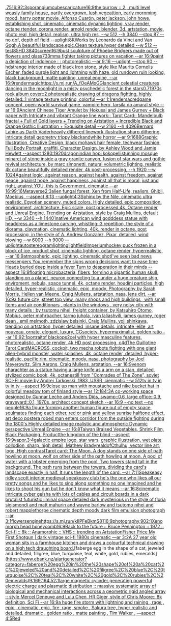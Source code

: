 [.75](https://www.ebank.nz/aiartgenerator?category=.75)[16:9](https://www.ebank.nz/aiartgenerator?category=16%3A9)[2:3](https://www.ebank.nz/aiartgenerator?category=2%3A3)[sporangium](https://www.ebank.nz/aiartgenerator?category=sporangium)[cubes](https://www.ebank.nz/aiartgenerator?category=cubes)[caricature](https://www.ebank.nz/aiartgenerator?category=caricature)[16:9](https://www.ebank.nz/aiartgenerator?category=16%3A9)[the burrow :: 2 , multi level weasly family house, partly overgrown, lush vegeattion, early mornming mood, harry potter movie, Alfonso Cuarón, peter jackson, john howe, establishing shot, cinematic, cinematic dynamic lighting, vray render, octane rtender, corona render, arnold render, blender, 3d, artstation, movie, photo real, high detail, realism, ultra high res, --w 512 --h 3840 --stop 87 --no dof, depth of field --uplight](https://www.ebank.nz/aiartgenerator?category=the%20burrow%20%3A%3A%202%20%2C%20multi%20level%20weasly%20family%20house%2C%20partly%20overgrown%2C%20lush%20vegeattion%2C%20early%20mornming%20mood%2C%20harry%20potter%20movie%2C%20Alfonso%20Cuar%C3%B3n%2C%20peter%20jackson%2C%20john%20howe%2C%20establishing%20shot%2C%20cinematic%2C%20cinematic%20dynamic%20lighting%2C%20vray%20render%2C%20octane%20rtender%2C%20corona%20render%2C%20arnold%20render%2C%20blender%2C%203d%2C%20artstation%2C%20movie%2C%20photo%20real%2C%20high%20detail%2C%20realism%2C%20ultra%20high%20res%2C%20--w%20512%20--h%203840%20--stop%2087%20--no%20dof%2C%20depth%20of%20field%20--uplight)[8K](https://www.ebank.nz/aiartgenerator?category=8K)[Works by Leonardo da Vinci and Van Gogh,A beautiful landscape,epic,Clean texture,hyper detailed --w 512 --test](https://www.ebank.nz/aiartgenerator?category=Works%20by%20Leonardo%20da%20Vinci%20and%20Van%20Gogh%2CA%20beautiful%20landscape%2Cepic%2CClean%20texture%2Chyper%20detailed%20--w%20512%20--test)[85](https://www.ebank.nz/aiartgenerator?category=85)[HD,](https://www.ebank.nz/aiartgenerator?category=HD%2C)[3840](https://www.ebank.nz/aiartgenerator?category=3840)[screen](https://www.ebank.nz/aiartgenerator?category=screen)[16:9](https://www.ebank.nz/aiartgenerator?category=16%3A9)[bust sculpture of Phoebe Bridgers made out of flowers and glass](https://www.ebank.nz/aiartgenerator?category=bust%20sculpture%20of%20Phoebe%20Bridgers%20made%20out%20of%20flowers%20and%20glass)[733](https://www.ebank.nz/aiartgenerator?category=733)[mma fighter taking pictures on vacation --ar 16:9](https://www.ebank.nz/aiartgenerator?category=mma%20fighter%20taking%20pictures%20on%20vacation%20--ar%2016%3A9)[paint a depiction of indolence : : photorealistic —ar 9:16 —uplight —stop 90 --hd](https://www.ebank.nz/aiartgenerator?category=paint%20a%20depiction%20of%20indolence%20%3A%20%3A%20photorealistic%20%E2%80%94ar%209%3A16%20%E2%80%94uplight%20%E2%80%94stop%2090%20--hd)[strange interior made of black Iron stone, style like Maurits Cornelis Escher, faded purple light and lightning with haze, old rundown ruin looking, black background, matte painting, unreal engine, --ar 16:9](https://www.ebank.nz/aiartgenerator?category=strange%20interior%20made%20of%20black%20Iron%20stone%2C%20style%20like%20Maurits%20Cornelis%20Escher%2C%20faded%20purple%20light%20and%20lightning%20with%20haze%2C%20old%20rundown%20ruin%20looking%2C%20black%20background%2C%20matte%20painting%2C%20unreal%20engine%2C%20--ar%2016%3A9)[render](https://www.ebank.nz/aiartgenerator?category=render)[magic](https://www.ebank.nz/aiartgenerator?category=magic)[<https://s.mj.run/A_fOeAMxGGI>](https://www.ebank.nz/aiartgenerator?category=%3Chttps%3A//s.mj.run/A_fOeAMxGGI%3E)[ancient celestial creatures dancing in the moonlight in a misty psychedelic forest in the stars](https://www.ebank.nz/aiartgenerator?category=ancient%20celestial%20creatures%20dancing%20in%20the%20moonlight%20in%20a%20misty%20psychedelic%20forest%20in%20the%20stars)[0.7](https://www.ebank.nz/aiartgenerator?category=0.7)[1970s rock album cover::2 photorealistic drawing of dragons fighting, highly detailed::1 vintage texture printing, colorful —ar 1:1](https://www.ebank.nz/aiartgenerator?category=1970s%20rock%20album%20cover%3A%3A2%20photorealistic%20drawing%20of%20dragons%20fighting%2C%20highly%20detailed%3A%3A1%20vintage%20texture%20printing%2C%20colorful%20%E2%80%94ar%201%3A1)[render](https://www.ebank.nz/aiartgenerator?category=render)[sacred](https://www.ebank.nz/aiartgenerator?category=sacred)[game concept, open-world survival game, vampire hero, tarsila do amaral style --ar 16:9](https://www.ebank.nz/aiartgenerator?category=game%20concept%2C%20open-world%20survival%20game%2C%20vampire%20hero%2C%20tarsila%20do%20amaral%20style%20--ar%2016%3A9)[Ancient Chinese Tiger Amulet by Hokusai and James Gurney + Black paper with Intricate and vibrant Orange line work:: Tarot Card:: Mandelbulb fractal + Full of Gold layers + Trending on Artstation + Incredible Black and Orange Gothic Illustration + Exquisite detail  --w 2160  --h 4096](https://www.ebank.nz/aiartgenerator?category=Ancient%20Chinese%20Tiger%20Amulet%20by%20Hokusai%20and%20James%20Gurney%20%2B%20Black%20paper%20with%20Intricate%20and%20vibrant%20Orange%20line%20work%3A%3A%20Tarot%20Card%3A%3A%20Mandelbulb%20fractal%20%2B%20Full%20of%20Gold%20layers%20%2B%20Trending%20on%20Artstation%20%2B%20Incredible%20Black%20and%20Orange%20Gothic%20Illustration%20%2B%20Exquisite%20detail%20%20--w%202160%20%20--h%204096)[Bernard Lahire as Darth Vader](https://www.ebank.nz/aiartgenerator?category=Bernard%20Lahire%20as%20Darth%20Vader)[heavily dithered linework illustration sharp dithering, intricate detail geometry trippy blackandwhite horror —ar 9:16](https://www.ebank.nz/aiartgenerator?category=heavily%20dithered%20linework%20illustration%20sharp%20dithering%2C%20intricate%20detail%20geometry%20trippy%20blackandwhite%20horror%20%E2%80%94ar%209%3A16)[88](https://www.ebank.nz/aiartgenerator?category=88)[Graphic Illustration, Creative Design, black mohawk hair female, techwear fashion, Full Body Portrait, graffiti, Character Design, by Ashley Wood and Jamie Hewlett --aspect 1280:1920](https://www.ebank.nz/aiartgenerator?category=Graphic%20Illustration%2C%20Creative%20Design%2C%20black%20mohawk%20hair%20female%2C%20techwear%20fashion%2C%20Full%20Body%20Portrait%2C%20graffiti%2C%20Character%20Design%2C%20by%20Ashley%20Wood%20and%20Jamie%20Hewlett%20--aspect%201280%3A1920)[dragon](https://www.ebank.nz/aiartgenerator?category=dragon)[indian hopi kokopelli](https://www.ebank.nz/aiartgenerator?category=indian%20hopi%20kokopelli)[stunning mosque minaret of stone inside a gray granite canyon, fusion of star wars and gothic revival architecture, by marc simonetti, natural volumetric lighting, realistic 4k octane beautifully detailed render, 4k post-processing, --h 1920 --w 1024](https://www.ebank.nz/aiartgenerator?category=stunning%20mosque%20minaret%20of%20stone%20inside%20a%20gray%20granite%20canyon%2C%20fusion%20of%20star%20wars%20and%20gothic%20revival%20architecture%2C%20by%20marc%20simonetti%2C%20natural%20volumetric%20lighting%2C%20realistic%204k%20octane%20beautifully%20detailed%20render%2C%204k%20post-processing%2C%20--h%201920%20--w%201024)[Against logic, against reason, against health, against freedom, against peace, against hope, against happiness, against all that is moral, just and right, against YOU, this is Government, cinematic —ar 16:9](https://www.ebank.nz/aiartgenerator?category=Against%20logic%2C%20against%20reason%2C%20against%20health%2C%20against%20freedom%2C%20against%20peace%2C%20against%20hope%2C%20against%20happiness%2C%20against%20all%20that%20is%20moral%2C%20just%20and%20right%2C%20against%20YOU%2C%20this%20is%20Government%2C%20cinematic%20%E2%80%94ar%2016%3A9)[9:16](https://www.ebank.nz/aiartgenerator?category=9%3A16)[Metaverse](https://www.ebank.nz/aiartgenerator?category=Metaverse)[2:3](https://www.ebank.nz/aiartgenerator?category=2%3A3)[alien fungal forest, Xen from Half-Life, realism, Ghibli, Moebius, --aspect 8:13 --uplight](https://www.ebank.nz/aiartgenerator?category=alien%20fungal%20forest%2C%20Xen%20from%20Half-Life%2C%20realism%2C%20Ghibli%2C%20Moebius%2C%20--aspect%208%3A13%20--uplight)[4:3](https://www.ebank.nz/aiartgenerator?category=4%3A3)[Sphinx by the Nile, cinematic ultra realistic. Egyptian scenery, muted colors. Higly detailed, epic composition. environment, architecture. Epic scale, post processed 4k, Octane render and Unreal Engine. Trending on Artstation, style by Craig Mullins, default HD, --w 3340 --h 1440](https://www.ebank.nz/aiartgenerator?category=Sphinx%20by%20the%20Nile%2C%20cinematic%20ultra%20realistic.%20Egyptian%20scenery%2C%20muted%20colors.%20Higly%20detailed%2C%20epic%20composition.%20environment%2C%20architecture.%20Epic%20scale%2C%20post%20processed%204k%2C%20Octane%20render%20and%20Unreal%20Engine.%20Trending%20on%20Artstation%2C%20style%20by%20Craig%20Mullins%2C%20default%20HD%2C%20--w%203340%20--h%201440)[1](https://www.ebank.nz/aiartgenerator?category=1)[native American  wind godddess statue with headdress as a limestone carving, whistling::3 repetition, the style of a diorama, claymation, cinematic lighting, 40k, render in octane, post processing, in the style of A. Andrew Gonzalez, Pixar, detailed, wind blowing --w 6000 --h 9000 --uplight](https://www.ebank.nz/aiartgenerator?category=native%20American%20%20wind%20godddess%20statue%20with%20headdress%20as%20a%20limestone%20carving%2C%20whistling%3A%3A3%20repetition%2C%20the%20style%20of%20a%20diorama%2C%20claymation%2C%20cinematic%20lighting%2C%2040k%2C%20render%20in%20octane%2C%20post%20processing%2C%20in%20the%20style%20of%20A.%20Andrew%20Gonzalez%2C%20Pixar%2C%20detailed%2C%20wind%20blowing%20--w%206000%20--h%209000%20--uplight)[autostereogram](https://www.ebank.nz/aiartgenerator?category=autostereogram)[lighting](https://www.ebank.nz/aiartgenerator?category=lighting)[light](https://www.ebank.nz/aiartgenerator?category=light)[field](https://www.ebank.nz/aiartgenerator?category=field)[Imperium](https://www.ebank.nz/aiartgenerator?category=Imperium)[hockey puck frozen in a block of ice, product shot, cinematic lighting, octane render, hyperrealistic, --ar 16:9](https://www.ebank.nz/aiartgenerator?category=hockey%20puck%20frozen%20in%20a%20block%20of%20ice%2C%20product%20shot%2C%20cinematic%20lighting%2C%20octane%20render%2C%20hyperrealistic%2C%20--ar%2016%3A9)[atmospheric, epic lighting, cinematic shotI've seen bad news messengers  You remember the signs wrong decisions  want to ease time Heads buried deep inside a fever Turn to desperation in their minds --aspect 16:8](https://www.ebank.nz/aiartgenerator?category=atmospheric%2C%20epic%20lighting%2C%20cinematic%20shotI%27ve%20seen%20bad%20news%20messengers%20%20You%20remember%20the%20signs%20wrong%20decisions%20%20want%20to%20ease%20time%20Heads%20buried%20deep%20inside%20a%20fever%20Turn%20to%20desperation%20in%20their%20minds%20--aspect%2016%3A8)[floating microbacteria, fibers, forming a gigantic human skull, standing on a planet, neuron connecting to a under a  huge creature ship, enviroment, nebula, space tunnel, 4k, octane render, houdini particles, high detailed, hyper-realistic, cinematic, epic, moody, Photography by Sarah Morris, Hellen van Meene, Craig Mullens, artstation, nasa, lens dirt, --ar 16:9](https://www.ebank.nz/aiartgenerator?category=floating%20microbacteria%2C%20fibers%2C%20forming%20a%20gigantic%20human%20skull%2C%20standing%20on%20a%20planet%2C%20neuron%20connecting%20to%20a%20under%20a%20%20huge%20creature%20ship%2C%20enviroment%2C%20nebula%2C%20space%20tunnel%2C%204k%2C%20octane%20render%2C%20houdini%20particles%2C%20high%20detailed%2C%20hyper-realistic%2C%20cinematic%2C%20epic%2C%20moody%2C%20Photography%20by%20Sarah%20Morris%2C%20Hellen%20van%20Meene%2C%20Craig%20Mullens%2C%20artstation%2C%20nasa%2C%20lens%20dirt%2C%20--ar%2016%3A9)[a future city ,street top view ,many shops and high buildings , with small items and air conditionars , plants in the windows , very noisy city with many details : by tsutomu nihei, freight container, by Katsuhiro Otomo, Mobius, peter mohrbacher, tarmo juhola, ivan laliashvili, james gurney, roger dean , emil melmoth, zdzislaw belsinki, Craig Mullins, yoji shinkawa, trending on artstation, hyper detailed, insane details, intricate, elite, art nouveau, ornate, elegant, luxury, CGsociety, hypermaximalist, golden ratio --ar 16:9](https://www.ebank.nz/aiartgenerator?category=a%20future%20city%20%2Cstreet%20top%20view%20%2Cmany%20shops%20and%20high%20buildings%20%2C%20with%20small%20items%20and%20air%20conditionars%20%2C%20plants%20in%20the%20windows%20%2C%20very%20noisy%20city%20with%20many%20details%20%3A%20by%20tsutomu%20nihei%2C%20freight%20container%2C%20by%20Katsuhiro%20Otomo%2C%20Mobius%2C%20peter%20mohrbacher%2C%20tarmo%20juhola%2C%20ivan%20laliashvili%2C%20james%20gurney%2C%20roger%20dean%20%2C%20emil%20melmoth%2C%20zdzislaw%20belsinki%2C%20Craig%20Mullins%2C%20yoji%20shinkawa%2C%20trending%20on%20artstation%2C%20hyper%20detailed%2C%20insane%20details%2C%20intricate%2C%20elite%2C%20art%20nouveau%2C%20ornate%2C%20elegant%2C%20luxury%2C%20CGsociety%2C%20hypermaximalist%2C%20golden%20ratio%20--ar%2016%3A9)[2:1](https://www.ebank.nz/aiartgenerator?category=2%3A1)[portraitof blackops2cel with hyper masculine features, photorealistic, octane render, 4k HD post processing, c4d](https://www.ebank.nz/aiartgenerator?category=portraitof%20blackops2cel%20with%20hyper%20masculine%20features%2C%20photorealistic%2C%20octane%20render%2C%204k%20HD%20post%20processing%2C%20c4d)[The Guillotine Tarot Card](https://www.ebank.nz/aiartgenerator?category=The%20Guillotine%20Tarot%20Card)[MACROSS, cockpit, two mecha robots fighting with one giant alien-hybrid monster, water splashes, 4k, octane render, detailed, hyper-realistic, pacific rim, cinematic, moody, nasa, photography by Joel Meyerowitz, Slim Aarons, Craig Mullens, artstation, --ar 16:9](https://www.ebank.nz/aiartgenerator?category=MACROSS%2C%20cockpit%2C%20two%20mecha%20robots%20fighting%20with%20one%20giant%20alien-hybrid%20monster%2C%20water%20splashes%2C%204k%2C%20octane%20render%2C%20detailed%2C%20hyper-realistic%2C%20pacific%20rim%2C%20cinematic%2C%20moody%2C%20nasa%2C%20photography%20by%20Joel%20Meyerowitz%2C%20Slim%20Aarons%2C%20Craig%20Mullens%2C%20artstation%2C%20--ar%2016%3A9)[venom charachter as a statue having a large knife as a arm on a stan, detailed, stylized comic book, 4k, octane](https://www.ebank.nz/aiartgenerator?category=venom%20charachter%20as%20a%20statue%20having%20a%20large%20knife%20as%20a%20arm%20on%20a%20stan%2C%20detailed%2C%20stylized%20comic%20book%2C%204k%2C%20octane)[still from "Comrades of The Zone", soviet SCI-FI movie by Andrei Tarkovski, 1983, USSR, cienmatic --w 512](https://www.ebank.nz/aiartgenerator?category=still%20from%20%22Comrades%20of%20The%20Zone%22%2C%20soviet%20SCI-FI%20movie%20by%20Andrei%20Tarkovski%2C%201983%2C%20USSR%2C%20cienmatic%20--w%20512)[tv in tv in tv in tv --aspect 16:9](https://www.ebank.nz/aiartgenerator?category=tv%20in%20tv%20in%20tv%20in%20tv%20--aspect%2016%3A9)[close up man with moustache and nike bucket hat in colorful meadow tom of finland style —ar 12:18](https://www.ebank.nz/aiartgenerator?category=close%20up%20man%20with%20moustache%20and%20nike%20bucket%20hat%20in%20colorful%20meadow%20tom%20of%20finland%20style%20%E2%80%94ar%2012%3A18)[4:3](https://www.ebank.nz/aiartgenerator?category=4%3A3)[A co-working space designed by Gunnar Leche and Anders Diös, swamp::0.6, large office::0.9, graveyard::0.1, 1970s, architect concept sketch --ar 16:9 --no text --no people](https://www.ebank.nz/aiartgenerator?category=A%20co-working%20space%20designed%20by%20Gunnar%20Leche%20and%20Anders%20Di%C3%B6s%2C%20swamp%3A%3A0.6%2C%20large%20office%3A%3A0.9%2C%20graveyard%3A%3A0.1%2C%201970s%2C%20architect%20concept%20sketch%20--ar%2016%3A9%20--no%20text%20--no%20people)[16:9](https://www.ebank.nz/aiartgenerator?category=16%3A9)[a figure forming another human figure out of empty space, soulmates finding each other, red or pink and yellow sunrise halftone effect, art deco poster](https://www.ebank.nz/aiartgenerator?category=a%20figure%20forming%20another%20human%20figure%20out%20of%20empty%20space%2C%20soulmates%20finding%20each%20other%2C%20red%20or%20pink%20and%20yellow%20sunrise%20halftone%20effect%2C%20art%20deco%20poster)[a robed man enters corridor from the outside fighting during the 1800's Highly detailed image realistic and atmospheric Dynamic perspective Unreal Engine --ar 16:8](https://www.ebank.nz/aiartgenerator?category=a%20robed%20man%20enters%20corridor%20from%20the%20outside%20fighting%20during%20the%201800%27s%20Highly%20detailed%20image%20realistic%20and%20atmospheric%20Dynamic%20perspective%20Unreal%20Engine%20--ar%2016%3A8)[Taiwan Braised Vegetables, Shrink Film, Black Packaging, Product](https://www.ebank.nz/aiartgenerator?category=Taiwan%20Braised%20Vegetables%2C%20Shrink%20Film%2C%20Black%20Packaging%2C%20Product)[the kingdom of the blind --aspect 16:9](https://www.ebank.nz/aiartgenerator?category=the%20kingdom%20of%20the%20blind%20--aspect%2016%3A9)[vapor,](https://www.ebank.nz/aiartgenerator?category=vapor%2C)[3:4](https://www.ebank.nz/aiartgenerator?category=3%3A4)[galactic empire logo, star wars, graphic illustration, wet plate collodion, sharp, high detail, Mathew Brady](https://www.ebank.nz/aiartgenerator?category=galactic%20empire%20logo%2C%20star%20wars%2C%20graphic%20illustration%2C%20wet%20plate%20collodion%2C%20sharp%2C%20high%20detail%2C%20Mathew%20Brady)[real](https://www.ebank.nz/aiartgenerator?category=real)[dof](https://www.ebank.nz/aiartgenerator?category=dof)[Cthulhu, vector line art, logo, High contrast](https://www.ebank.nz/aiartgenerator?category=Cthulhu%2C%20vector%20line%20art%2C%20logo%2C%20High%20contrast)[Tarot card: The Moon. A dog stands on one side of path howling at moon. wolf on other side of the path howling at moon. A pool of water with a lobster emerging from the pool. Two towers stand tall in the background. The path runs between the towers, dividing the card's landscape exactly in half. It runs the length of the card. --ar 7:11](https://www.ebank.nz/aiartgenerator?category=Tarot%20card%3A%20The%20Moon.%20A%20dog%20stands%20on%20one%20side%20of%20path%20howling%20at%20moon.%20wolf%20on%20other%20side%20of%20the%20path%20howling%20at%20moon.%20A%20pool%20of%20water%20with%20a%20lobster%20emerging%20from%20the%20pool.%20Two%20towers%20stand%20tall%20in%20the%20background.%20The%20path%20runs%20between%20the%20towers%2C%20dividing%20the%20card%27s%20landscape%20exactly%20in%20half.%20It%20runs%20the%20length%20of%20the%20card.%20--ar%207%3A11)[Speakeasy ridley scott interior medieval speakeasy club he's the one who likes all our pretty songs and he likes to sing along something no one imagined and he likes to shoot his gun but he don't know what it means --ar 16:8](https://www.ebank.nz/aiartgenerator?category=Speakeasy%20ridley%20scott%20interior%20medieval%20speakeasy%20club%20he%27s%20the%20one%20who%20likes%20all%20our%20pretty%20songs%20and%20he%20likes%20to%20sing%20along%20something%20no%20one%20imagined%20and%20he%20likes%20to%20shoot%20his%20gun%20but%20he%20don%27t%20know%20what%20it%20means%20--ar%2016%3A8)[cinematic intricate cyber geisha with lots of cables and circuit boards in a dark brutalist futuristic liminal space detailed dark mysterious in the style of floria sigismondi and matt mahurin and wayne barlow and tsutomo nihei and robert mapplethorpe cinematic depth moody dark film emulsion photograph --ar 3:1](https://www.ebank.nz/aiartgenerator?category=cinematic%20intricate%20cyber%20geisha%20with%20lots%20of%20cables%20and%20circuit%20boards%20in%20a%20dark%20brutalist%20futuristic%20liminal%20space%20detailed%20dark%20mysterious%20in%20the%20style%20of%20floria%20sigismondi%20and%20matt%20mahurin%20and%20wayne%20barlow%20and%20tsutomo%20nihei%20and%20robert%20mapplethorpe%20cinematic%20depth%20moody%20dark%20film%20emulsion%20photograph%20--ar%203%3A1)[flowers](https://www.ebank.nz/aiartgenerator?category=flowers)[engine](https://www.ebank.nz/aiartgenerator?category=engine)[<https://s.mj.run/kIIPFeBkmS8>](https://www.ebank.nz/aiartgenerator?category=%3Chttps%3A//s.mj.run/kIIPFeBkmS8%3E)[1](https://www.ebank.nz/aiartgenerator?category=1)[16:9](https://www.ebank.nz/aiartgenerator?category=16%3A9)[photography,](https://www.ebank.nz/aiartgenerator?category=photography%2C)[90](https://www.ebank.nz/aiartgenerator?category=90)[2:1](https://www.ebank.nz/aiartgenerator?category=2%3A1)[Xenomorph head honeycomb](https://www.ebank.nz/aiartgenerator?category=Xenomorph%20head%20honeycomb)[16:9](https://www.ebank.nz/aiartgenerator?category=16%3A9)[Back to the future :: Bruce Pennington :: 1972 :: Sci-fi :: 8k :: Anamorphic :: VHS :: trending on Artstation](https://www.ebank.nz/aiartgenerator?category=Back%20to%20the%20future%20%3A%3A%20Bruce%20Pennington%20%3A%3A%201972%20%3A%3A%20Sci-fi%20%3A%3A%208k%20%3A%3A%20Anamorphic%20%3A%3A%20VHS%20%3A%3A%20trending%20on%20Artstation)[Fisher Price My First Shotgun | dark vintage sci-fi 1980s cinematic —ar 3:2](https://www.ebank.nz/aiartgenerator?category=Fisher%20Price%20My%20First%20Shotgun%20%7C%20dark%20vintage%20sci-fi%201980s%20cinematic%20%E2%80%94ar%203%3A2)[A 27 year old woman sits in a farmhouse kitchen and draws a colourful technical drawing on a high tech draughting board.](https://www.ebank.nz/aiartgenerator?category=A%2027%20year%20old%20woman%20sits%20in%20a%20farmhouse%20kitchen%20and%20draws%20a%20colourful%20technical%20drawing%20on%20a%20high%20tech%20draughting%20board.)[faberge egg in the shape of a cat, jeweled and detailed, filigree, blue, turquoise, teal, white, gold, rubies, emeralds](https://www.ebank.nz/aiartgenerator?category=faberge%20egg%20in%20the%20shape%20of%20a%20cat%2C%20jeweled%20and%20detailed%2C%20filigree%2C%20blue%2C%20turquoise%2C%20teal%2C%20white%2C%20gold%2C%20rubies%2C%20emeralds)[9:16](https://www.ebank.nz/aiartgenerator?category=9%3A16)[9:16](https://www.ebank.nz/aiartgenerator?category=9%3A16)[4:5](https://www.ebank.nz/aiartgenerator?category=4%3A5)[2:1](https://www.ebank.nz/aiartgenerator?category=2%3A1)[large magnetic cylinder generating  powerful electric charge and plasmatic distribution :: massive systematic array of biological and mechanical interactions across a geometric rigid angled array :: style Mercel Deneuve and Lulu Chen, HR Giger, style of Chris Moore:: 8k definition, Sci Fi --ar 16:9](https://www.ebank.nz/aiartgenerator?category=large%20magnetic%20cylinder%20generating%20%20powerful%20electric%20charge%20and%20plasmatic%20distribution%20%3A%3A%20massive%20systematic%20array%20of%20biological%20and%20mechanical%20interactions%20across%20a%20geometric%20rigid%20angled%20array%20%3A%3A%20style%20Mercel%20Deneuve%20and%20Lulu%20Chen%2C%20HR%20Giger%2C%20style%20of%20Chris%20Moore%3A%3A%208k%20definition%2C%20Sci%20Fi%20--ar%2016%3A9)[a huge fire storm with lightning and raining , rage , epic , cinematic, epic, fire, rage, smoke , Sakura tree, hyper realistic and detailed, dramatic , golden ratio , matte painting , Tim Walker , —aspect 4:5](https://www.ebank.nz/aiartgenerator?category=a%20huge%20fire%20storm%20with%20lightning%20and%20raining%20%2C%20rage%20%2C%20epic%20%2C%20cinematic%2C%20epic%2C%20fire%2C%20rage%2C%20smoke%20%2C%20Sakura%20tree%2C%20hyper%20realistic%20and%20detailed%2C%20dramatic%20%2C%20golden%20ratio%20%2C%20matte%20painting%20%2C%20Tim%20Walker%20%2C%20%E2%80%94aspect%204%3A5)[Red](https://www.ebank.nz/aiartgenerator?category=Red)